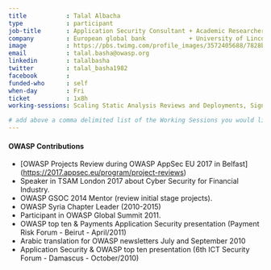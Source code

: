 ```yaml
---
title           : Talal Albacha
type            : participant
job-title       : Application Security Consultant + Academic Researcher 
company         : European global bank            + University of Lincoln
image           : https://pbs.twimg.com/profile_images/3572405688/7828b1fa574753d9fffb43fdd3aa4b5b_400x400.jpeg
email           : talal.basha@owasp.org
linkedin        : talalbasha
twitter         : talal_basha1982
facebook        :
funded-who      : self
when-day        : Fri
ticket          : 1x8h
working-sessions: Scaling Static Analysis Reviews and Deployments, Sign Ceremony for Owasp Top 10 2017

# add above a comma delimited list of the Working Sessions you would like to attend (use the session's title)
---
```

#### OWASP Contributions
* [OWASP Projects Review during OWASP AppSec EU 2017 in Belfast] (https://2017.appsec.eu/program/project-reviews)
* Speaker in TSAM London 2017 about Cyber Security for Financial Industry.
* OWASP GSOC 2014 Mentor (review initial stage projects).
* OWASP Syria Chapter Leader (2010-2015)
* Participant in OWASP Global Summit 2011.
* OWASP top ten & Payments Application Security presentation (Payment Risk Forum - Beirut - April/2011)
* Arabic translation for OWASP newsletters July and September 2010
* Application Security & OWASP top ten presentation (6th ICT Security Forum - Damascus - October/2010)
